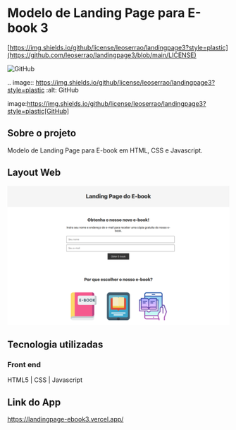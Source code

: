 # Modelo de Landing Page para E-book 3

[https://img.shields.io/github/license/leoserrao/landingpage3?style=plastic](https://github.com/leoserrao/landingpage3/blob/main/LICENSE)

<img alt="GitHub" src="https://img.shields.io/github/license/leoserrao/landingpage3?style=plastic">

.. image:: https://img.shields.io/github/license/leoserrao/landingpage3?style=plastic
   :alt: GitHub
   
   image:https://img.shields.io/github/license/leoserrao/landingpage3?style=plastic[GitHub]


## Sobre o projeto
Modelo de Landing Page para E-book em HTML, CSS e Javascript.

## Layout Web

<img src="assets/tela1.png" alt="Tela 1 - Layout Web do app">

## Tecnologia utilizadas
### Front end
HTML5 | CSS | Javascript

## Link do App
https://landingpage-ebook3.vercel.app/
